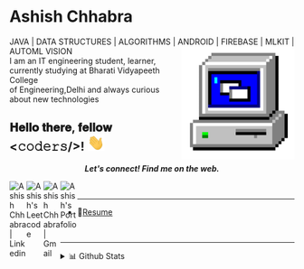 # Ashish Chhabra

JAVA | DATA STRUCTURES | ALGORITHMS | ANDROID | FIREBASE | MLKIT | AUTOML VISION
<img align="right" alt="GIF" src="https://github.com/deut-erium/deut-erium/blob/master/assets/computer.gif?raw=1" width="200vw" />
<br> I am an IT engineering student, learner, currently studying at Bharati Vidyapeeth College<br> of Engineering,Delhi and always curious about new technologies
<h2> 𝐇𝐞𝐥𝐥𝐨 𝐭𝐡𝐞𝐫𝐞, 𝐟𝐞𝐥𝐥𝐨𝐰 <𝚌𝚘𝚍𝚎𝚛𝚜/>! <img src="https://raw.githubusercontent.com/ABSphreak/ABSphreak/master/gifs/Hi.gif" width="30px"></h2>


<p align="center">
  <b><i>Let's connect! Find me on the web.</i></b>
 
 <a href="https://www.linkedin.com/in/ashish-chhabra-131104156/" target="_blank" rel="noopener noreferrer"><img align="left" alt="Ashish Chhabra | Linkedin" width="30px" src="https://github.com/TheDudeThatCode/TheDudeThatCode/blob/master/Assets/Linkedin.svg" /></a>
   <a href="https://leetcode.com/chhabraashish123/" target="_blank" rel="noopener noreferrer"><img align="left" alt="Ashish's Leetcode" width="30px" src="https://cdn.jsdelivr.net/npm/simple-icons@v3/icons/leetcode.svg" /></a>
   <a href="mailto:chhabraashish123@gmail.com" target="_blank" rel="noopener noreferrer">
    <img align="left" alt="Ashish Chhabra | Gmail" width="30px" src="https://github.com/TheDudeThatCode/TheDudeThatCode/blob/master/Assets/Gmail.svg" />
  </a>
  <a href="http://ashishchhabra.me/" target="_blank" rel="noopener noreferrer"><img align="left" alt="Ashish's Portfolio" width="30px" src="https://user-images.githubusercontent.com/35839720/94896511-45173680-04ab-11eb-942d-706653a11042.png" /></a>
<br>
<hr>

- 📝[Resume](https://github.com/ASHISHCHHABRA1299/ASHISHCHHABRA1299/files/5103865/Final_Resume2.pdf)
<!--(https://drive.google.com/file/d/15vJHhFwvNvq8kohf0m72yrTOjvgQvTIN/view?usp=sharing)--!>


 <br><hr>
<details>
<summary>📊 Github Stats</summary>

<p align="center"> <img src="https://github-readme-stats.vercel.app/api?username=ASHISHCHHABRA1299&show_icons=true&theme=gotham" alt="ASHISHCHHABRA1299 | Stats" />

</details>

